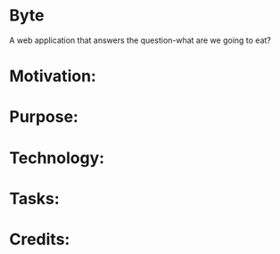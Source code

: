 # Byte
A web application that answers the question-what are we going to eat?

# Motivation:

# Purpose:

# Technology:

# Tasks:

# Credits:
